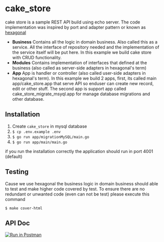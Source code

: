 # cake_store
cake store is a sample REST API build using echo server.
The code implementation was inspired by port and adapter pattern or known as [hexagonal](https://blog.octo.com/en/hexagonal-architecture-three-principles-and-an-implementation-example)

-   **Business**
Contains all the logic in domain business. Also called this as a service. All the interface of repository needed and the implementation of the service itself will be put here. In this example we build cake store with CRUD functionality.
-   **Modules**
Contains implementation of interfaces that defined at the business (also called as server-side adapters in hexagonal's term)
-   **App**
App is handler or controller (also called user-side adapters in hexagonal's term). In this example we build 2 apps, first, its called main app/cake_store.app that serve API so enduser can create new record, edit or other stuff. The second app is support app called cake_store_migrate_msyql.app for manage database migrations and other database.

## Installation
1. Create `cake_store` in mysql database
2. `$ cp .env.example .env` 
3. `$ go run app/migrationMySQL/main.go `
4. `$ go run app/main/main.go`

if you run the installation correctly the application should run in port 4001 (default)

## Testing
Cause we use hexagonal the business logic in domain business should able to test and make higher code covered by test. To ensure there are no redundant or unwanted code (even can not be test) please execute this command

`$ make cover-html`

## API Doc
[![Run in Postman](https://run.pstmn.io/button.svg)](https://documenter.getpostman.com/view/1806312/2s8YswRBYf)
